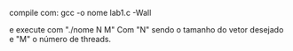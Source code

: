 compile com:
gcc -o nome lab1.c -Wall

e execute com
"./nome N M"
Com "N" sendo o tamanho do vetor desejado e "M" o número de threads.